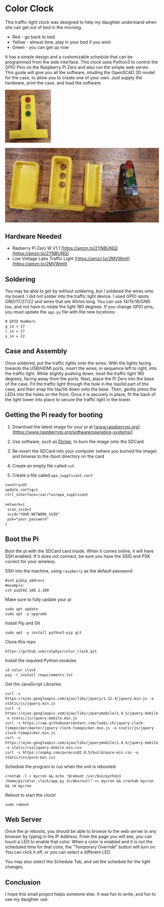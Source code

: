 # Color Clock
This traffic-light clock was designed to help my daughter understand when she can get out of bed in the morning.  

* Red - go back to bed
* Yellow - almost time, play in your bed if you wish
* Green - you can get up now

It has a simple design and a customizable schedule that can be programmed from the web interface.  This clock uses Python3 to control the GPIO Pins on the Raspberry Pi Zero and also run the simple web server.  This guide will give you all the software, inluding the OpenSCAD 3D model for the case, to allow you to create one of your own.  Just supply the hardware, print the case, and load the software.

![Color Clock](/images/1.png)

![Color Clock Parts](/images/2.png)

## Hardware Needed
* Rasberry Pi Zero W V1.1 [https://amzn.to/2YNBUNQ](https://amzn.to/2YNBUNQ)
* Low Voltage Labs Traffic Light [https://amzn.to/2MVWmtl](https://amzn.to/2MVWmtl)

## Soldering
You may be able to get by without soldering, but I soldered the wires onto my board.  I did not solder into the traffic light device. I used GPIO spots GND/17/27/22 and wires that are 40mm long. You can use 14/15/18/GND too, and not have to rotate the light 180 degrees. If you change GPIO pins, you must update the `app.py` file with the new locations:
```
# GPIO Numbers
g_io = 17
r_io = 27
y_io = 22
```

## Case and Assembly
Once soldered, put the traffic lights onto the wires.  With the lights facing towards the USB/HDMI ports, insert the wires, in sequence left to right, into the traffic light.  While slightly pushing down, twist the traffic light 180 degrees, facing away from the ports.  Next, place the PI Zero into the base of the case.  Fit the traffic light through the hole in the top/lid part of the case, and then snap the top/lid down onto the base.  Then, gently press the LEDs into the holes on the front.  Once it is securely in place, fit the back of the light tower into place to secure the traffic light in the tower.

## Getting the Pi ready for booting
1. Download the latest image for your pi at [www.raspberrypi.org](https://www.raspberrypi.org/software/operating-systems/)

1. Use software, such as [Etcher](https://www.balena.io/etcher/), to burn the image onto the SDCard

1. Re-insert the SDCard into your computer (where you burned the image) and browse to the /boot directory on the card

1. Create an empty file called `ssh`
1. Create a file called `wpa_supplicant.conf`
```
country=US
update_config=1
ctrl_interface=/var/run/wpa_supplicant

network={
 scan_ssid=1
 ssid="YOUR_NETWORK_SSID"
 psk="your_password"
}
```

## Boot the Pi
Boot the pi with the SDCard card inside.  When it comes online, it will have SSH enabled.  If it does not connect, be sure you have the SSID and PSK correct for your wireless.  

SSH into the machine, using `raspberry` as the default password
```
#ssh pi@ip_address
#example:
ssh pi@192.168.1.100
```
Make sure to fully update your pi
```
sudo apt update
sudo apt -y upgrade
```
Install Pip and Git
```
sudo apt -y install python3-pip git
```
Clone this repo
```
https://github.com/ralphyz/color_clock.git
```
Install the required Python modules
```
cd color_clock
pip -r install requirements.txt
```
Get the JavaScript Libraries
```
curl -s https://ajax.googleapis.com/ajax/libs/jquery/1.12.4/jquery.min.js -o static/js/jquery.min.js
curl -s https://ajax.googleapis.com/ajax/libs/jquerymobile/1.4.5/jquery.mobile.min.js -o static/js/jquery.mobile.min.js
curl -s https://raw.githubusercontent.com/loebi-ch/jquery-clock-timepicker/master/jquery-clock-timepicker.min.js -o static/js/jquery-clock-timepicker.min.js
curl -s https://ajax.googleapis.com/ajax/libs/jquerymobile/1.4.5/jquery.mobile.min.css -o static/css/jquery.mobile.min.css
curl -s https://unpkg.com/purecss@2.0.5/build/pure-min.css -o static/css/pure-min.css
```

Schedule the program to run when the unit is rebooted:
```
crontab -l > mycron && echo "@reboot /usr/bin/python3 /home/pi/color_clock/app.py 2>/dev/null" >> mycron && crontab mycron && rm mycron
```
Reboot to start the clock!
```
sudo reboot
```

## Web Server
Once the pi reboots, you should be able to browse to the web server in any browser by typing in the IP Address.  From the page you will see, you can touch a LED to enable that color.  When a color is enabled and it is not the scheduled time for that color, the "Temporary Override" button will turn on.  You can click it off, or you can select a different LED.  

You may also select the Schedule Tab, and set the schedule for the light changes.


## Conclusion
I hope this small project helps someone else.  It was fun to write, and fun to see my daughter use.

